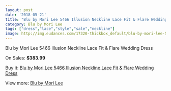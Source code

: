 ```yaml
---
layout: post
date: '2018-05-21'
title: "Blu by Mori Lee 5466 Illusion Neckline Lace Fit & Flare Wedding Dress"
category: Blu by Mori Lee
tags: ["dress","lace","style","sale","neckline"]
image: http://img.eudances.com/17320-thickbox_default/blu-by-mori-lee-5466-illusion-neckline-lace-fit-flare-wedding-dress.jpg
---
```

Blu by Mori Lee 5466 Illusion Neckline Lace Fit & Flare Wedding Dress

On Sales: **$383.99**
<a href="https://www.eudances.com/en/blu-by-mori-lee/5056-blu-by-mori-lee-5466-illusion-neckline-lace-fit-flare-wedding-dress.html"><amp-img layout="responsive" width="600" height="600" src="//img.eudances.com/17320-thickbox_default/blu-by-mori-lee-5466-illusion-neckline-lace-fit-flare-wedding-dress.jpg" alt="Blu by Mori Lee 5466 Illusion Neckline Lace Fit & Flare Wedding Dress 0" /></a>
<a href="https://www.eudances.com/en/blu-by-mori-lee/5056-blu-by-mori-lee-5466-illusion-neckline-lace-fit-flare-wedding-dress.html"><amp-img layout="responsive" width="600" height="600" src="//img.eudances.com/17323-thickbox_default/blu-by-mori-lee-5466-illusion-neckline-lace-fit-flare-wedding-dress.jpg" alt="Blu by Mori Lee 5466 Illusion Neckline Lace Fit & Flare Wedding Dress 1" /></a>
<a href="https://www.eudances.com/en/blu-by-mori-lee/5056-blu-by-mori-lee-5466-illusion-neckline-lace-fit-flare-wedding-dress.html"><amp-img layout="responsive" width="600" height="600" src="//img.eudances.com/17322-thickbox_default/blu-by-mori-lee-5466-illusion-neckline-lace-fit-flare-wedding-dress.jpg" alt="Blu by Mori Lee 5466 Illusion Neckline Lace Fit & Flare Wedding Dress 2" /></a>
<a href="https://www.eudances.com/en/blu-by-mori-lee/5056-blu-by-mori-lee-5466-illusion-neckline-lace-fit-flare-wedding-dress.html"><amp-img layout="responsive" width="600" height="600" src="//img.eudances.com/17321-thickbox_default/blu-by-mori-lee-5466-illusion-neckline-lace-fit-flare-wedding-dress.jpg" alt="Blu by Mori Lee 5466 Illusion Neckline Lace Fit & Flare Wedding Dress 3" /></a>

Buy it: [Blu by Mori Lee 5466 Illusion Neckline Lace Fit & Flare Wedding Dress](https://www.eudances.com/en/blu-by-mori-lee/5056-blu-by-mori-lee-5466-illusion-neckline-lace-fit-flare-wedding-dress.html "Blu by Mori Lee 5466 Illusion Neckline Lace Fit & Flare Wedding Dress")

View more: [Blu by Mori Lee](https://www.eudances.com/en/39-blu-by-mori-lee "Blu by Mori Lee")